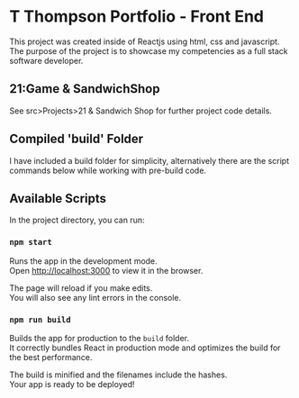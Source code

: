 # T Thompson Portfolio - Front End

This project was created inside of Reactjs using html, css and javascript. The purpose of the project is to showcase my competencies as a full stack software developer. 

## 21:Game & SandwichShop 
See src>Projects>21 & Sandwich Shop for further project code details.

## Compiled 'build' Folder
I have included a build folder for simplicity, alternatively there are the script commands below while working with pre-build code.

## Available Scripts

In the project directory, you can run:

### `npm start`

Runs the app in the development mode.\
Open [http://localhost:3000](http://localhost:3000) to view it in the browser.

The page will reload if you make edits.\
You will also see any lint errors in the console.

### `npm run build`

Builds the app for production to the `build` folder.\
It correctly bundles React in production mode and optimizes the build for the best performance.

The build is minified and the filenames include the hashes.\
Your app is ready to be deployed!



